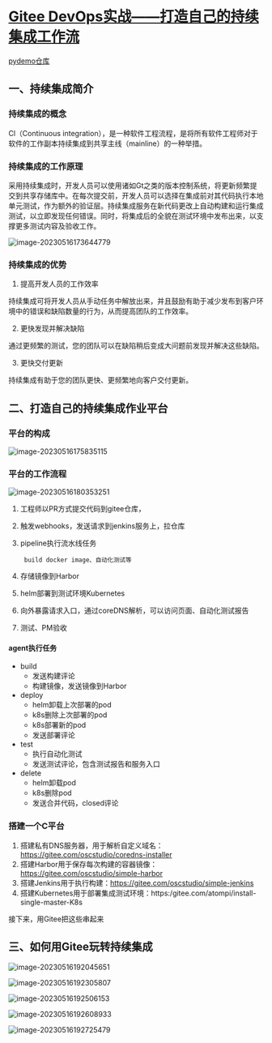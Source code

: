 # [Gitee DevOps实战——打造自己的持续集成工作流](https://www.bilibili.com/video/BV1ou411o7tf/?spm_id_from=333.880.my_history.page.click&vd_source=5f1b28286ef933c34018acd35c67cc81)

[pydemo仓库](https://gitee.com/autom-studio/pydemo/pulls/3)

## 一、持续集成简介

### 持续集成的概念
Cl（Continuous integration），是一种软件工程流程，是将所有软件工程师对于软件的工作副本持续集成到共享主线（mainline）的一种举措。
### 持续集成的工作原理

采用持续集成时，开发人员可以使用诸如Gt之类的版本控制系统，将更新频繁提交到共享存储库中。在每次提交前，开发人员可以选择在集成前对其代码执行本地单元测试，作为额外的验证层。持续集成服务在新代码更改上自动构建和运行集成测试，以立即发现任何错误。同时，将集成后的全貌在测试环境中发布出来，以支撑更多测试内容及验收工作。

![image-20230516173644779](https://cdn.jsdelivr.net/gh/Eadela/pic-go/img/202305161736856.png)

### 持续集成的优势

1. 提高开发人员的工作效率

持续集成可将开发人员从手动任务中解放出来，并且鼓励有助于减少发布到客户环境中的错误和缺陷数量的行为，从而提高团队的工作效率。

2. 更快发现并解决缺陷

通过更频繁的测试，您的团队可以在缺陷稍后变成大问题前发现并解决这些缺陷。

3. 更快交付更新

持续集成有助于您的团队更快、更频繁地向客户交付更新。

## 二、打造自己的持续集成作业平台
### 平台的构成

![image-20230516175835115](https://cdn.jsdelivr.net/gh/Eadela/pic-go/img/202305161758000.png)

### 平台的工作流程

![image-20230516180353251](https://cdn.jsdelivr.net/gh/Eadela/pic-go/img/202305161804651.png)


1. 工程师以PR方式提交代码到gitee仓库，

2. 触发webhooks，发送请求到jenkins服务上，拉仓库

3. pipeline执行流水线任务

        build docker image、自动化测试等

4. 存储镜像到Harbor

5. helm部署到测试环境Kubernetes

6. 向外暴露请求入口，通过coreDNS解析，可以访问页面、自动化测试报告

7. 测试、PM验收

#### agent执行任务
  - build 
     - 发送构建评论
     - 构建镜像，发送镜像到Harbor
  - deploy
    - helm卸载上次部署的pod
    - k8s删除上次部署的pod
    - k8s部署新的pod
    - 发送部署评论
  - test
    - 执行自动化测试
    - 发送测试评论，包含测试报告和服务入口
  - delete
    - helm卸载pod
    - k8s删除pod
    - 发送合并代码，closed评论
### 搭建一个C平台
1. 搭建私有DNS服务器，用于解析自定义域名：https://gitee.com/oscstudio/coredns-installer
2. 搭建Harbor用于保存每次构建的容器镜像：https://gitee.com/oscstudio/simple-harbor
3. 搭建Jenkins用于执行构建：https://gitee.com/oscstudio/simple-jenkins
4. 搭建Kubernetes用于部署集成测试环境：https:/gitee.com/atompi/install-single-master-K8s
   

接下来，用Gitee把这些串起来



## 三、如何用Gitee玩转持续集成

![image-20230516192045651](https://cdn.jsdelivr.net/gh/Eadela/pic-go/img/202305161920885.png)

![image-20230516192305807](https://cdn.jsdelivr.net/gh/Eadela/pic-go/img/202305161923095.png)

![image-20230516192506153](https://cdn.jsdelivr.net/gh/Eadela/pic-go/img/202305161925347.png)

![image-20230516192608933](https://cdn.jsdelivr.net/gh/Eadela/pic-go/img/202305161938327.png)

![image-20230516192725479](https://cdn.jsdelivr.net/gh/Eadela/pic-go/img/202305161938845.png)

